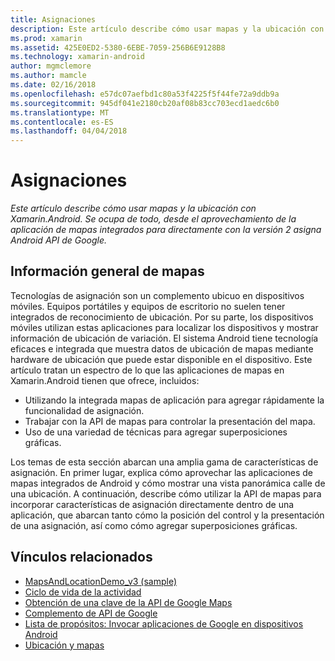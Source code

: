 ```yaml
---
title: Asignaciones
description: Este artículo describe cómo usar mapas y la ubicación con Xamarin.Android. Se ocupa de todo, desde el aprovechamiento de la aplicación de mapas integrados para directamente con la versión 2 asigna Android API de Google.
ms.prod: xamarin
ms.assetid: 425E0ED2-5380-6EBE-7059-256B6E9128B8
ms.technology: xamarin-android
author: mgmclemore
ms.author: mamcle
ms.date: 02/16/2018
ms.openlocfilehash: e57dc07aefbd1c80a53f4225f5f44fe72a9ddb9a
ms.sourcegitcommit: 945df041e2180cb20af08b83cc703ecd1aedc6b0
ms.translationtype: MT
ms.contentlocale: es-ES
ms.lasthandoff: 04/04/2018
---
```

# <a name="maps"></a>Asignaciones

_Este artículo describe cómo usar mapas y la ubicación con Xamarin.Android. Se ocupa de todo, desde el aprovechamiento de la aplicación de mapas integrados para directamente con la versión 2 asigna Android API de Google._

## <a name="maps-overview"></a>Información general de mapas

Tecnologías de asignación son un complemento ubicuo en dispositivos móviles. Equipos portátiles y equipos de escritorio no suelen tener integrados de reconocimiento de ubicación. Por su parte, los dispositivos móviles utilizan estas aplicaciones para localizar los dispositivos y mostrar información de ubicación de variación. El sistema Android tiene tecnología eficaces e integrada que muestra datos de ubicación de mapas mediante hardware de ubicación que puede estar disponible en el dispositivo. Este artículo tratan un espectro de lo que las aplicaciones de mapas en Xamarin.Android tienen que ofrece, incluidos: 

-  Utilizando la integrada mapas de aplicación para agregar rápidamente la funcionalidad de asignación.
-  Trabajar con la API de mapas para controlar la presentación del mapa.
-  Uso de una variedad de técnicas para agregar superposiciones gráficas.

Los temas de esta sección abarcan una amplia gama de características de asignación.
En primer lugar, explica cómo aprovechar las aplicaciones de mapas integrados de Android y cómo mostrar una vista panorámica calle de una ubicación. A continuación, describe cómo utilizar la API de mapas para incorporar características de asignación directamente dentro de una aplicación, que abarcan tanto cómo la posición del control y la presentación de una asignación, así como cómo agregar superposiciones gráficas.


## <a name="related-links"></a>Vínculos relacionados

- [MapsAndLocationDemo_v3 (sample)](https://developer.xamarin.com/samples/monodroid/MapsAndLocationDemo_v3/)
- [Ciclo de vida de la actividad](~/android/app-fundamentals/activity-lifecycle/index.md)
- [Obtención de una clave de la API de Google Maps](~/android/platform/maps-and-location/maps/obtaining-a-google-maps-api-key.md)
- [Complemento de API de Google](http://code.google.com/android/add-ons/google-apis/reference/index.html?com/google/android/maps/package-summary.html)
- [Lista de propósitos: Invocar aplicaciones de Google en dispositivos Android](http://developer.android.com/guide/appendix/g-app-intents.html)
- [Ubicación y mapas](http://developer.android.com/guide/topics/location/index.html)
